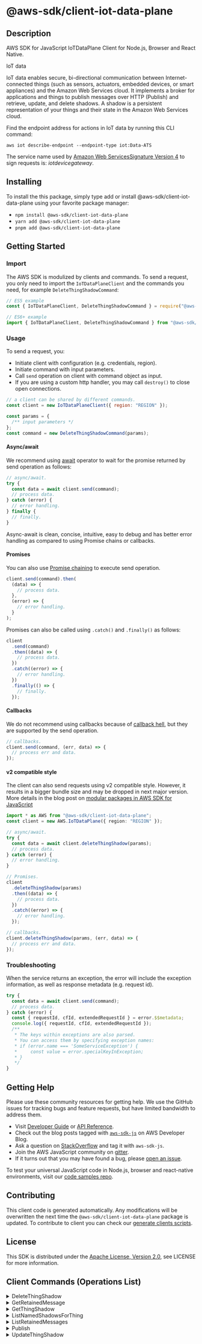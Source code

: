<!-- generated file, do not edit directly -->

# @aws-sdk/client-iot-data-plane

## Description

AWS SDK for JavaScript IoTDataPlane Client for Node.js, Browser and React Native.

<fullname>IoT data</fullname>

<p>IoT data enables secure, bi-directional communication between Internet-connected things (such as sensors,
actuators, embedded devices, or smart appliances) and the Amazon Web Services cloud. It implements a broker for applications and
things to publish messages over HTTP (Publish) and retrieve, update, and delete shadows. A shadow is a
persistent representation of your things and their state in the Amazon Web Services cloud.</p>
<p>Find the endpoint address for actions in IoT data by running this CLI command:</p>
<p>
<code>aws iot describe-endpoint --endpoint-type iot:Data-ATS</code>
</p>
<p>The service name used by <a href="https://docs.aws.amazon.com/general/latest/gr/signature-version-4.html">Amazon Web ServicesSignature Version 4</a>
to sign requests is: <i>iotdevicegateway</i>.</p>

## Installing

To install the this package, simply type add or install @aws-sdk/client-iot-data-plane
using your favorite package manager:

- `npm install @aws-sdk/client-iot-data-plane`
- `yarn add @aws-sdk/client-iot-data-plane`
- `pnpm add @aws-sdk/client-iot-data-plane`

## Getting Started

### Import

The AWS SDK is modulized by clients and commands.
To send a request, you only need to import the `IoTDataPlaneClient` and
the commands you need, for example `DeleteThingShadowCommand`:

```js
// ES5 example
const { IoTDataPlaneClient, DeleteThingShadowCommand } = require("@aws-sdk/client-iot-data-plane");
```

```ts
// ES6+ example
import { IoTDataPlaneClient, DeleteThingShadowCommand } from "@aws-sdk/client-iot-data-plane";
```

### Usage

To send a request, you:

- Initiate client with configuration (e.g. credentials, region).
- Initiate command with input parameters.
- Call `send` operation on client with command object as input.
- If you are using a custom http handler, you may call `destroy()` to close open connections.

```js
// a client can be shared by different commands.
const client = new IoTDataPlaneClient({ region: "REGION" });

const params = {
  /** input parameters */
};
const command = new DeleteThingShadowCommand(params);
```

#### Async/await

We recommend using [await](https://developer.mozilla.org/en-US/docs/Web/JavaScript/Reference/Operators/await)
operator to wait for the promise returned by send operation as follows:

```js
// async/await.
try {
  const data = await client.send(command);
  // process data.
} catch (error) {
  // error handling.
} finally {
  // finally.
}
```

Async-await is clean, concise, intuitive, easy to debug and has better error handling
as compared to using Promise chains or callbacks.

#### Promises

You can also use [Promise chaining](https://developer.mozilla.org/en-US/docs/Web/JavaScript/Guide/Using_promises#chaining)
to execute send operation.

```js
client.send(command).then(
  (data) => {
    // process data.
  },
  (error) => {
    // error handling.
  }
);
```

Promises can also be called using `.catch()` and `.finally()` as follows:

```js
client
  .send(command)
  .then((data) => {
    // process data.
  })
  .catch((error) => {
    // error handling.
  })
  .finally(() => {
    // finally.
  });
```

#### Callbacks

We do not recommend using callbacks because of [callback hell](http://callbackhell.com/),
but they are supported by the send operation.

```js
// callbacks.
client.send(command, (err, data) => {
  // process err and data.
});
```

#### v2 compatible style

The client can also send requests using v2 compatible style.
However, it results in a bigger bundle size and may be dropped in next major version. More details in the blog post
on [modular packages in AWS SDK for JavaScript](https://aws.amazon.com/blogs/developer/modular-packages-in-aws-sdk-for-javascript/)

```ts
import * as AWS from "@aws-sdk/client-iot-data-plane";
const client = new AWS.IoTDataPlane({ region: "REGION" });

// async/await.
try {
  const data = await client.deleteThingShadow(params);
  // process data.
} catch (error) {
  // error handling.
}

// Promises.
client
  .deleteThingShadow(params)
  .then((data) => {
    // process data.
  })
  .catch((error) => {
    // error handling.
  });

// callbacks.
client.deleteThingShadow(params, (err, data) => {
  // process err and data.
});
```

### Troubleshooting

When the service returns an exception, the error will include the exception information,
as well as response metadata (e.g. request id).

```js
try {
  const data = await client.send(command);
  // process data.
} catch (error) {
  const { requestId, cfId, extendedRequestId } = error.$$metadata;
  console.log({ requestId, cfId, extendedRequestId });
  /**
   * The keys within exceptions are also parsed.
   * You can access them by specifying exception names:
   * if (error.name === 'SomeServiceException') {
   *     const value = error.specialKeyInException;
   * }
   */
}
```

## Getting Help

Please use these community resources for getting help.
We use the GitHub issues for tracking bugs and feature requests, but have limited bandwidth to address them.

- Visit [Developer Guide](https://docs.aws.amazon.com/sdk-for-javascript/v3/developer-guide/welcome.html)
  or [API Reference](https://docs.aws.amazon.com/AWSJavaScriptSDK/v3/latest/index.html).
- Check out the blog posts tagged with [`aws-sdk-js`](https://aws.amazon.com/blogs/developer/tag/aws-sdk-js/)
  on AWS Developer Blog.
- Ask a question on [StackOverflow](https://stackoverflow.com/questions/tagged/aws-sdk-js) and tag it with `aws-sdk-js`.
- Join the AWS JavaScript community on [gitter](https://gitter.im/aws/aws-sdk-js-v3).
- If it turns out that you may have found a bug, please [open an issue](https://github.com/aws/aws-sdk-js-v3/issues/new/choose).

To test your universal JavaScript code in Node.js, browser and react-native environments,
visit our [code samples repo](https://github.com/aws-samples/aws-sdk-js-tests).

## Contributing

This client code is generated automatically. Any modifications will be overwritten the next time the `@aws-sdk/client-iot-data-plane` package is updated.
To contribute to client you can check our [generate clients scripts](https://github.com/aws/aws-sdk-js-v3/tree/main/scripts/generate-clients).

## License

This SDK is distributed under the
[Apache License, Version 2.0](http://www.apache.org/licenses/LICENSE-2.0),
see LICENSE for more information.

## Client Commands (Operations List)

<details>
<summary>
DeleteThingShadow
</summary>

[Command API Reference](https://docs.aws.amazon.com/AWSJavaScriptSDK/v3/latest/clients/client-iot-data-plane/classes/deletethingshadowcommand.html) / [Input](https://docs.aws.amazon.com/AWSJavaScriptSDK/v3/latest/clients/client-iot-data-plane/interfaces/deletethingshadowcommandinput.html) / [Output](https://docs.aws.amazon.com/AWSJavaScriptSDK/v3/latest/clients/client-iot-data-plane/interfaces/deletethingshadowcommandoutput.html)

</details>
<details>
<summary>
GetRetainedMessage
</summary>

[Command API Reference](https://docs.aws.amazon.com/AWSJavaScriptSDK/v3/latest/clients/client-iot-data-plane/classes/getretainedmessagecommand.html) / [Input](https://docs.aws.amazon.com/AWSJavaScriptSDK/v3/latest/clients/client-iot-data-plane/interfaces/getretainedmessagecommandinput.html) / [Output](https://docs.aws.amazon.com/AWSJavaScriptSDK/v3/latest/clients/client-iot-data-plane/interfaces/getretainedmessagecommandoutput.html)

</details>
<details>
<summary>
GetThingShadow
</summary>

[Command API Reference](https://docs.aws.amazon.com/AWSJavaScriptSDK/v3/latest/clients/client-iot-data-plane/classes/getthingshadowcommand.html) / [Input](https://docs.aws.amazon.com/AWSJavaScriptSDK/v3/latest/clients/client-iot-data-plane/interfaces/getthingshadowcommandinput.html) / [Output](https://docs.aws.amazon.com/AWSJavaScriptSDK/v3/latest/clients/client-iot-data-plane/interfaces/getthingshadowcommandoutput.html)

</details>
<details>
<summary>
ListNamedShadowsForThing
</summary>

[Command API Reference](https://docs.aws.amazon.com/AWSJavaScriptSDK/v3/latest/clients/client-iot-data-plane/classes/listnamedshadowsforthingcommand.html) / [Input](https://docs.aws.amazon.com/AWSJavaScriptSDK/v3/latest/clients/client-iot-data-plane/interfaces/listnamedshadowsforthingcommandinput.html) / [Output](https://docs.aws.amazon.com/AWSJavaScriptSDK/v3/latest/clients/client-iot-data-plane/interfaces/listnamedshadowsforthingcommandoutput.html)

</details>
<details>
<summary>
ListRetainedMessages
</summary>

[Command API Reference](https://docs.aws.amazon.com/AWSJavaScriptSDK/v3/latest/clients/client-iot-data-plane/classes/listretainedmessagescommand.html) / [Input](https://docs.aws.amazon.com/AWSJavaScriptSDK/v3/latest/clients/client-iot-data-plane/interfaces/listretainedmessagescommandinput.html) / [Output](https://docs.aws.amazon.com/AWSJavaScriptSDK/v3/latest/clients/client-iot-data-plane/interfaces/listretainedmessagescommandoutput.html)

</details>
<details>
<summary>
Publish
</summary>

[Command API Reference](https://docs.aws.amazon.com/AWSJavaScriptSDK/v3/latest/clients/client-iot-data-plane/classes/publishcommand.html) / [Input](https://docs.aws.amazon.com/AWSJavaScriptSDK/v3/latest/clients/client-iot-data-plane/interfaces/publishcommandinput.html) / [Output](https://docs.aws.amazon.com/AWSJavaScriptSDK/v3/latest/clients/client-iot-data-plane/interfaces/publishcommandoutput.html)

</details>
<details>
<summary>
UpdateThingShadow
</summary>

[Command API Reference](https://docs.aws.amazon.com/AWSJavaScriptSDK/v3/latest/clients/client-iot-data-plane/classes/updatethingshadowcommand.html) / [Input](https://docs.aws.amazon.com/AWSJavaScriptSDK/v3/latest/clients/client-iot-data-plane/interfaces/updatethingshadowcommandinput.html) / [Output](https://docs.aws.amazon.com/AWSJavaScriptSDK/v3/latest/clients/client-iot-data-plane/interfaces/updatethingshadowcommandoutput.html)

</details>
